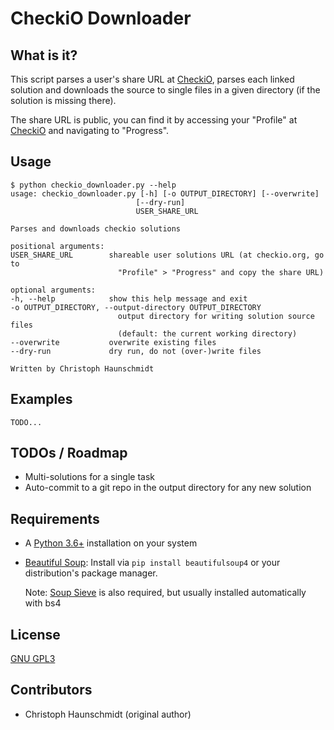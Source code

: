 # CheckiO Downloader

## What is it?

This script parses a user's share URL at [CheckiO](https://checkio.org),
parses each linked solution and downloads the source to single files in a
given directory (if the solution is missing there).

The share URL is public, you can find it by accessing your "Profile" at 
[CheckiO](https://checkio.org) and navigating to "Progress".

## Usage

    $ python checkio_downloader.py --help
    usage: checkio_downloader.py [-h] [-o OUTPUT_DIRECTORY] [--overwrite]
                                [--dry-run]
                                USER_SHARE_URL

    Parses and downloads checkio solutions

    positional arguments:
    USER_SHARE_URL        shareable user solutions URL (at checkio.org, go to
                            "Profile" > "Progress" and copy the share URL)

    optional arguments:
    -h, --help            show this help message and exit
    -o OUTPUT_DIRECTORY, --output-directory OUTPUT_DIRECTORY
                            output directory for writing solution source files
                            (default: the current working directory)
    --overwrite           overwrite existing files
    --dry-run             dry run, do not (over-)write files

    Written by Christoph Haunschmidt

## Examples

    TODO...

## TODOs / Roadmap

 - Multi-solutions for a single task
 - Auto-commit to a git repo in the output directory for any new solution

## Requirements

  - A [Python 3.6+](https://www.python.org/) installation on your system
  - [Beautiful Soup](https://www.crummy.com/software/BeautifulSoup/bs4/doc/):
    Install via `pip install beautifulsoup4` or your distribution's package
    manager. 
    
    Note: [Soup Sieve](https://facelessuser.github.io/soupsieve/)
    is also required, but usually installed automatically with bs4 

## License

[GNU GPL3](https://www.gnu.org/licenses/gpl-3.0.html)

## Contributors

 - Christoph Haunschmidt (original author)